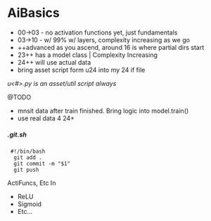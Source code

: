 # AiBasics
* 00->03 - no activation functions yet, just fundamentals
* 03->10 - w/ 99% w/ layers, complexity increasing as we go
* ++advanced as you ascend, around 16 is where partial dirs start
* 23++ has a model class | Complexity Increasing
* 24++ will use actual data
* bring asset script form u24 into my 24 if file


_u<#>.py is an asset/util script always_




@TODO 
 - mnsit data after train finished. Bring logic into model.train()   
 - use real data 4 24+






##### .git.sh
```
 #!/bin/bash
  git add .
  git commit -m "$1"
  git push
```

ActiFuncs, Etc  In
* ReLU
* Sigmoid
* Etc...

